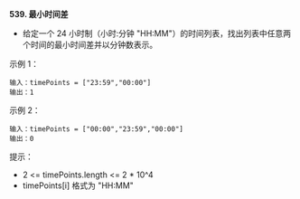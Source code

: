 **539. 最小时间差**
- 给定一个 24 小时制（小时:分钟 "HH:MM"）的时间列表，找出列表中任意两个时间的最小时间差并以分钟数表示。

示例 1：
```
输入：timePoints = ["23:59","00:00"]
输出：1
```
示例 2：
```
输入：timePoints = ["00:00","23:59","00:00"]
输出：0
```

提示：
- 2 <= timePoints.length <= 2 * 10^4
- timePoints[i] 格式为 "HH:MM"